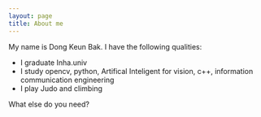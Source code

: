```yaml
---
layout: page
title: About me
---
```


My name is Dong Keun Bak. I have the following qualities:

- I graduate Inha.univ
- I study opencv, python, Artifical Inteligent for vision, c++, information communication engineering
- I play Judo and climbing

What else do you need?


